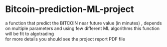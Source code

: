 # Bitcoin-prediction-ML-project
 a function that predict the BITCOIN near future value (in minutes) , depends on multiple parameters and using few different ML algorithms
 this function will be fit to algotrading 
 <br>for more details you should see the project report PDF file
